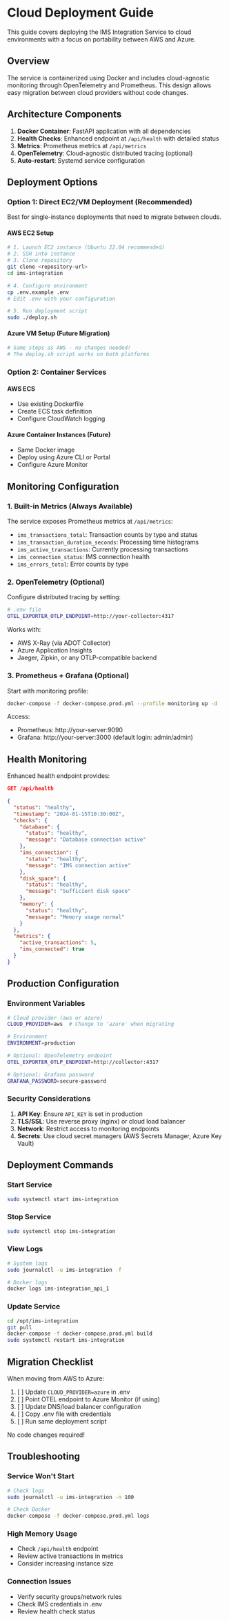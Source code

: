 # Cloud Deployment Guide

This guide covers deploying the IMS Integration Service to cloud environments with a focus on portability between AWS and Azure.

## Overview

The service is containerized using Docker and includes cloud-agnostic monitoring through OpenTelemetry and Prometheus. This design allows easy migration between cloud providers without code changes.

## Architecture Components

1. **Docker Container**: FastAPI application with all dependencies
2. **Health Checks**: Enhanced endpoint at `/api/health` with detailed status
3. **Metrics**: Prometheus metrics at `/api/metrics`
4. **OpenTelemetry**: Cloud-agnostic distributed tracing (optional)
5. **Auto-restart**: Systemd service configuration

## Deployment Options

### Option 1: Direct EC2/VM Deployment (Recommended)

Best for single-instance deployments that need to migrate between clouds.

#### AWS EC2 Setup

```bash
# 1. Launch EC2 instance (Ubuntu 22.04 recommended)
# 2. SSH into instance
# 3. Clone repository
git clone <repository-url>
cd ims-integration

# 4. Configure environment
cp .env.example .env
# Edit .env with your configuration

# 5. Run deployment script
sudo ./deploy.sh
```

#### Azure VM Setup (Future Migration)

```bash
# Same steps as AWS - no changes needed!
# The deploy.sh script works on both platforms
```

### Option 2: Container Services

#### AWS ECS
- Use existing Dockerfile
- Create ECS task definition
- Configure CloudWatch logging

#### Azure Container Instances (Future)
- Same Docker image
- Deploy using Azure CLI or Portal
- Configure Azure Monitor

## Monitoring Configuration

### 1. Built-in Metrics (Always Available)

The service exposes Prometheus metrics at `/api/metrics`:

- `ims_transactions_total`: Transaction counts by type and status
- `ims_transaction_duration_seconds`: Processing time histograms
- `ims_active_transactions`: Currently processing transactions
- `ims_connection_status`: IMS connection health
- `ims_errors_total`: Error counts by type

### 2. OpenTelemetry (Optional)

Configure distributed tracing by setting:

```bash
# .env file
OTEL_EXPORTER_OTLP_ENDPOINT=http://your-collector:4317
```

Works with:
- AWS X-Ray (via ADOT Collector)
- Azure Application Insights
- Jaeger, Zipkin, or any OTLP-compatible backend

### 3. Prometheus + Grafana (Optional)

Start with monitoring profile:

```bash
docker-compose -f docker-compose.prod.yml --profile monitoring up -d
```

Access:
- Prometheus: http://your-server:9090
- Grafana: http://your-server:3000 (default login: admin/admin)

## Health Monitoring

Enhanced health endpoint provides:

```json
GET /api/health

{
  "status": "healthy",
  "timestamp": "2024-01-15T10:30:00Z",
  "checks": {
    "database": {
      "status": "healthy",
      "message": "Database connection active"
    },
    "ims_connection": {
      "status": "healthy",
      "message": "IMS connection active"
    },
    "disk_space": {
      "status": "healthy",
      "message": "Sufficient disk space"
    },
    "memory": {
      "status": "healthy",
      "message": "Memory usage normal"
    }
  },
  "metrics": {
    "active_transactions": 5,
    "ims_connected": true
  }
}
```

## Production Configuration

### Environment Variables

```bash
# Cloud provider (aws or azure)
CLOUD_PROVIDER=aws  # Change to 'azure' when migrating

# Environment
ENVIRONMENT=production

# Optional: OpenTelemetry endpoint
OTEL_EXPORTER_OTLP_ENDPOINT=http://collector:4317

# Optional: Grafana password
GRAFANA_PASSWORD=secure-password
```

### Security Considerations

1. **API Key**: Ensure `API_KEY` is set in production
2. **TLS/SSL**: Use reverse proxy (nginx) or cloud load balancer
3. **Network**: Restrict access to monitoring endpoints
4. **Secrets**: Use cloud secret managers (AWS Secrets Manager, Azure Key Vault)

## Deployment Commands

### Start Service
```bash
sudo systemctl start ims-integration
```

### Stop Service
```bash
sudo systemctl stop ims-integration
```

### View Logs
```bash
# System logs
sudo journalctl -u ims-integration -f

# Docker logs
docker logs ims-integration_api_1
```

### Update Service
```bash
cd /opt/ims-integration
git pull
docker-compose -f docker-compose.prod.yml build
sudo systemctl restart ims-integration
```

## Migration Checklist

When moving from AWS to Azure:

1. [ ] Update `CLOUD_PROVIDER=azure` in .env
2. [ ] Point OTEL endpoint to Azure Monitor (if using)
3. [ ] Update DNS/load balancer configuration
4. [ ] Copy .env file with credentials
5. [ ] Run same deployment script

No code changes required!

## Troubleshooting

### Service Won't Start
```bash
# Check logs
sudo journalctl -u ims-integration -n 100

# Check Docker
docker-compose -f docker-compose.prod.yml logs
```

### High Memory Usage
- Check `/api/health` endpoint
- Review active transactions in metrics
- Consider increasing instance size

### Connection Issues
- Verify security groups/network rules
- Check IMS credentials in .env
- Review health check status